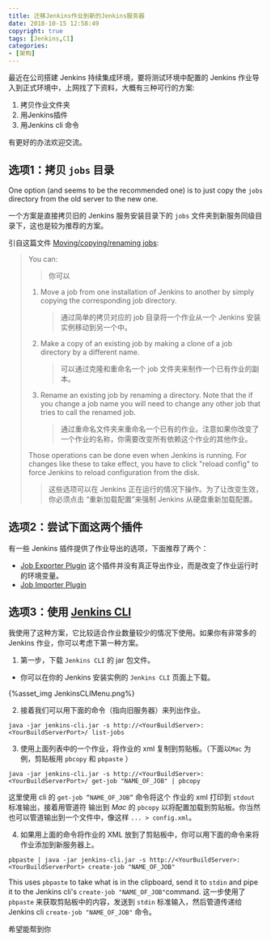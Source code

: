 ```yaml
---
title: 迁移Jenkins作业到新的Jenkins服务器
date: 2018-10-15 12:58:49
copyright: true
tags: [Jenkins,CI]
categories:
- [架构]
---
```




最近在公司搭建 Jenkins 持续集成环境，要将测试环境中配置的 Jenkins 作业导入到正式环境中，上网找了下资料，大概有三种可行的方案:

1. 拷贝作业文件夹
2. 用Jenkins插件
3. 用Jenkins cli 命令

有更好的办法欢迎交流。

<!--more-->

## 选项1：拷贝 `jobs` 目录

One option (and seems to be the recommended one) is to just copy the `jobs` directory from the old server to the new one.

一个方案是直接拷贝旧的  Jenkins 服务安装目录下的 `jobs` 文件夹到新服务同级目录下，这也是较为推荐的方案。

引自这篇文件 [Moving/copying/renaming jobs](https://wiki.jenkins-ci.org/display/JENKINS/Administering+Jenkins#AdministeringJenkins-Moving%2Fcopying%2Frenamingjobs):

> You can:
>
> > 你可以
>
> 1. Move a job from one installation of Jenkins to another by simply copying the corresponding job directory.
>
>    > 通过简单的拷贝对应的 job 目录将一个作业从一个 Jenkins 安装实例移动到另一个中。
>
> 2. Make a copy of an existing job by making a clone of a job directory by a different name.
>
>    > 可以通过克隆和重命名一个 job 文件夹来制作一个已有作业的副本。
>
> 3. Rename an existing job by renaming a directory. Note that the if you change a job name you will need to change any other job that tries to call the renamed job.
>
>    > 通过重命名文件夹来重命名一个已有的作业。注意如果你改变了一个作业的名称，你需要改变所有依赖这个作业的其他作业。
>
> Those operations can be done even when Jenkins is running. For changes like these to take effect, you have to click "reload config" to force Jenkins to reload configuration from the disk.
>
> > 这些选项可以在 Jenkins 正在运行的情况下操作。为了让改变生效，你必须点击 “重新加载配置”来强制 Jenkins 从硬盘重新加载配置。

## 选项2：尝试下面这两个插件

有一些 Jenkins 插件提供了作业导出的选项，下面推荐了两个：

- [Job Exporter Plugin](https://wiki.jenkins-ci.org/display/JENKINS/Job+Exporter+Plugin) 这个插件并没有真正导出作业，而是改变了作业运行时的环境变量。
- [Job Importer Plugin](https://wiki.jenkins-ci.org/display/JENKINS/Job+Import+Plugin)

## 选项3：使用 [Jenkins CLI](https://wiki.jenkins-ci.org/display/JENKINS/Jenkins+CLI)

我使用了这种方案，它比较适合作业数量较少的情况下使用。如果你有非常多的 Jenkins 作业，你可以考虑下第一种方案。

1. 第一步，下载 `Jenkins CLI` 的 jar 包文件。

- 你可以在你的 Jenkins 安装实例的 `Jenkins CLI` 页面上下载。

{%asset_img JenkinsCLIMenu.png%}

2. 接着我们可以用下面的命令（指向旧服务器）来列出作业。

``` shell
java -jar jenkins-cli.jar -s http://<YourBuildServer>:<YourBuildServerPort>/ list-jobs
```

3. 使用上面列表中的一个作业，将作业的 xml 复制到剪贴板。（下面以`Mac` 为例，剪贴板用 `pbcopy` 和 `pbpaste` ）

``` shell
java -jar jenkins-cli.jar -s http://<YourBuildServer>:<YourBuildServerPort>/ get-job "NAME_OF_JOB" | pbcopy
```

 这里使用 cli 的 `get-job “NAME_OF_JOB”` 命令将这个 作业的 xml 打印到 `stdout` 标准输出，接着用管道符 输出到 *Mac* 的 `pbcopy` 以将配置加载到剪贴板。你当然也可以管道输出到一个文件中，像这样 `... > config.xml`。 

4. 如果用上面的命令将作业的 XML 放到了剪贴板中，你可以用下面的命令来将作业添加到新服务器上。

```
pbpaste | java -jar jenkins-cli.jar -s http://<YourBuildServer>:<YourBuildServerPort> create-job "NAME_OF_JOB"
```

This uses `pbpaste` to take what is in the clipboard, send it to `stdin` and pipe it to the Jenkins cli's `create-job "NAME_OF_JOB"`command. 这一步使用了 `pbpaste` 来获取剪贴板中的内容，发送到 `stdin` 标准输入，然后管道传递给 Jenkins cli `create-job "NAME_OF_JOB"` 命令。

希望能帮到你